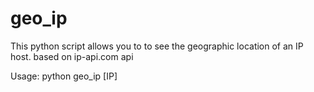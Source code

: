 # geo_ip
This python script allows you to to see the geographic location of an IP host. based on ip-api.com api

Usage: python geo_ip [IP]
